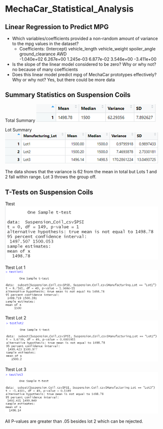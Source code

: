 # MechaCar_Statistical_Analysis

## Linear Regression to Predict MPG
- Which variables/coefficients provided a non-random amount of variance to the mpg values in the dataset?
  - Coefficients:
     (Intercept)    vehicle_length    vehicle_weight     spoiler_angle  ground_clearance               AWD  
      -1.040e+02         6.267e+00         1.245e-03         6.877e-02         3.546e+00        -3.411e+00 
- Is the slope of the linear model considered to be zero? Why or why not? no because of many coefficients
- Does this linear model predict mpg of MechaCar prototypes effectively? Why or why not? Yes, but there could be more data

## Summary Statistics on Suspension Coils
Total Summary
![totalsummary](https://github.com/trallen09/MechaCar_Statistical_Analysis/blob/main/total_summary.png)

Lot Summary
![lotsummary](https://github.com/trallen09/MechaCar_Statistical_Analysis/blob/main/lot_summary.png)

The data shows that the variance is 62 from the mean in total but Lots 1 and 2 fall within range. Lot 3 throws the group off.

## T-Tests on Suspension Coils

Ttest
![lotsummary](https://github.com/trallen09/MechaCar_Statistical_Analysis/blob/main/ttest.png)

Ttest Lot 1
![lotsummary](https://github.com/trallen09/MechaCar_Statistical_Analysis/blob/main/ttest1.png)

Ttest Lot 2
![lotsummary](https://github.com/trallen09/MechaCar_Statistical_Analysis/blob/main/ttest2.png)

Ttest Lot 3
![lotsummary](https://github.com/trallen09/MechaCar_Statistical_Analysis/blob/main/ttest3.png)


All P-values are greater than .05 besides lot 2 which can be rejected. 
